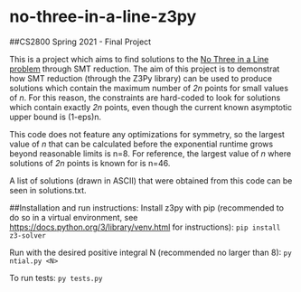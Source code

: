 # no-three-in-a-line-z3py
##CS2800 Spring 2021 - Final Project 

This is a project which aims to find solutions to the [No Three in a Line problem](https://en.wikipedia.org/wiki/No-three-in-line_problem) through SMT reduction. The aim of this project is to demonstrat how SMT reduction (through the Z3Py library) can be used to produce solutions which contain the maximum number of *2n* points for small values of *n*. For this reason, the constraints are hard-coded to look for solutions which contain exactly *2n* points, even though the current known asymptotic upper bound is (1-eps)n.

This code does not feature any optimizations for symmetry, so the largest value of *n* that can be calculated before the exponential runtime grows beyond reasonable limits is n=8. For reference, the largest value of *n* where solutions of *2n* points is known for is n=46.

A list of solutions (drawn in ASCII) that were obtained from this code can be seen in solutions.txt.  

##Installation and run instructions:
Install z3py with pip (recommended to do so in a virtual environment, see https://docs.python.org/3/library/venv.html for instructions):
``` pip install z3-solver ```

Run with the desired positive integral N (recommended no larger than 8):
``` py ntial.py <N> ```

To run tests:
``` py tests.py ```
